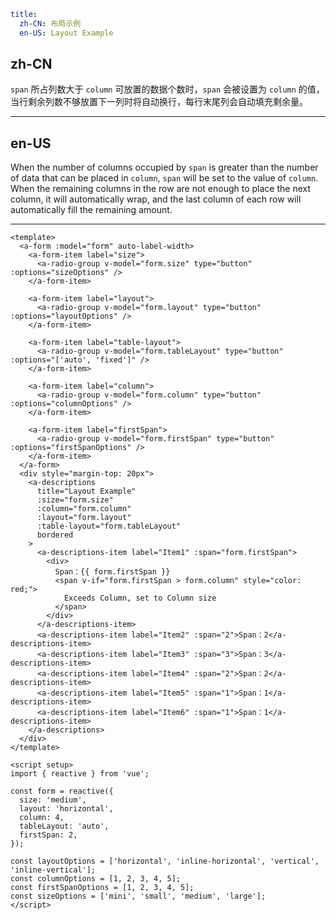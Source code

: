 ```yaml
title:
  zh-CN: 布局示例
  en-US: Layout Example
```

## zh-CN

`span` 所占列数大于 `column` 可放置的数据个数时，`span` 会被设置为 `column` 的值，当行剩余列数不够放置下一列时将自动换行，每行末尾列会自动填充剩余量。

---

## en-US

When the number of columns occupied by `span` is greater than the number of data that can be placed in `column`, `span` will be set to the value of `column`. When the remaining columns in the row are not enough to place the next column, it will automatically wrap, and the last column of each row will automatically fill the remaining amount.

---

```vue
<template>
  <a-form :model="form" auto-label-width>
    <a-form-item label="size">
      <a-radio-group v-model="form.size" type="button" :options="sizeOptions" />
    </a-form-item>

    <a-form-item label="layout">
      <a-radio-group v-model="form.layout" type="button" :options="layoutOptions" />
    </a-form-item>

    <a-form-item label="table-layout">
      <a-radio-group v-model="form.tableLayout" type="button" :options="['auto', 'fixed']" />
    </a-form-item>

    <a-form-item label="column">
      <a-radio-group v-model="form.column" type="button" :options="columnOptions" />
    </a-form-item>

    <a-form-item label="firstSpan">
      <a-radio-group v-model="form.firstSpan" type="button" :options="firstSpanOptions" />
    </a-form-item>
  </a-form>
  <div style="margin-top: 20px">
    <a-descriptions
      title="Layout Example"
      :size="form.size"
      :column="form.column"
      :layout="form.layout"
      :table-layout="form.tableLayout"
      bordered
    >
      <a-descriptions-item label="Item1" :span="form.firstSpan">
        <div>
          Span：{{ form.firstSpan }}
          <span v-if="form.firstSpan > form.column" style="color: red;">
            Exceeds Column, set to Column size
          </span>
        </div>
      </a-descriptions-item>
      <a-descriptions-item label="Item2" :span="2">Span：2</a-descriptions-item>
      <a-descriptions-item label="Item3" :span="3">Span：3</a-descriptions-item>
      <a-descriptions-item label="Item4" :span="2">Span：2</a-descriptions-item>
      <a-descriptions-item label="Item5" :span="1">Span：1</a-descriptions-item>
      <a-descriptions-item label="Item6" :span="1">Span：1</a-descriptions-item>
    </a-descriptions>
  </div>
</template>

<script setup>
import { reactive } from 'vue';

const form = reactive({
  size: 'medium',
  layout: 'horizontal',
  column: 4,
  tableLayout: 'auto',
  firstSpan: 2,
});

const layoutOptions = ['horizontal', 'inline-horizontal', 'vertical', 'inline-vertical'];
const columnOptions = [1, 2, 3, 4, 5];
const firstSpanOptions = [1, 2, 3, 4, 5];
const sizeOptions = ['mini', 'small', 'medium', 'large'];
</script>
```
